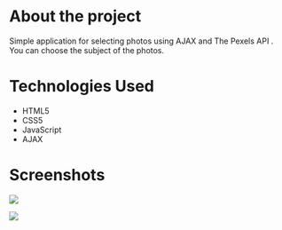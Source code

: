 # About the project

Simple application for selecting photos using AJAX and The Pexels API . You can choose the subject of the photos.

#

# Technologies Used

- HTML5
- CSS5
- JavaScript
- AJAX

#

# Screenshots

![](https://github.com/UlaBB/Gallery-Project/blob/master/src/images/PhotoGallery_1.gif)

![](https://github.com/UlaBB/Gallery-Project/blob/master/src/images/PhotoGallery_2.gif)
